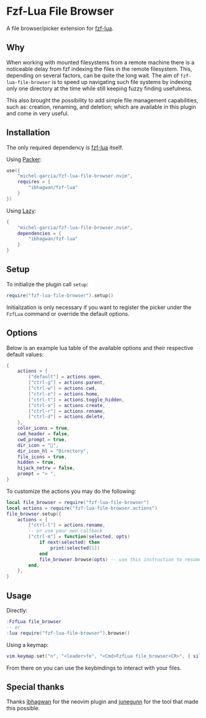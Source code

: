 # Fzf-Lua File Browser

A file browser/picker extension for [fzf-lua](https://github.com/ibhagwan/fzf-lua).

## Why

When working with mounted filesystems from a remote machine there is a noticeable delay from fzf indexing the files in the remote filesystem. This, depending on several factors, can be quite the long wait. The aim of `fzf-lua-file-browser` is to speed up navigating such file systems by indexing only one directory at the time while still keeping fuzzy finding usefulness.

This also brought the possibility to add simple file management capabilities, such as: creation, renaming, and deletion; which are available in this plugin and come in very useful.

## Installation

The only required dependency is [fzf-lua](https://github.com/ibhagwan/fzf-lua) itself.

Using [Packer](https://github.com/wbthomason/packer.nvim):

```lua
use({
    "michel-garcia/fzf-lua-file-browser.nvim",
    requires = {
        "ibhagwan/fzf-lua"
    }
})
```

Using [Lazy](https://github.com/folke/lazy.nvim):

```lua
{
    "michel-garcia/fzf-lua-file-browser.nvim",
    dependencies = {
        "ibhagwan/fzf-lua"
    }
}
```

## Setup

To initialize the plugin call `setup`:

```lua
require("fzf-lua-file-browser").setup()
```

Initialization is only necessary if you want to register the picker under the `FzfLua` command or override the default options.

## Options

Below is an example lua table of the available options and their respective default values:

```lua
{
    actions = {
        ["default"] = actions.open,
        ["ctrl-g"] = actions.parent,
        ["ctrl-w"] = actions.cwd,
        ["ctrl-e"] = actions.home,
        ["ctrl-t"] = actions.toggle_hidden,
        ["ctrl-a"] = actions.create,
        ["ctrl-r"] = actions.rename,
        ["ctrl-d"] = actions.delete,
    },
    color_icons = true,
    cwd_header = false,
    cwd_prompt = true,
    dir_icon = "󰉋",
    dir_icon_hl = "Directory",
    file_icons = true,
    hidden = true,
    hijack_netrw = false,
    prompt = "> ",
}
```

To customize the actions you may do the following:

```lua
local file_browser = require("fzf-lua-file-browser")
local actions = require("fzf-lua-file-browser.actions")
file_browser.setup({
    actions = {
        ["ctrl-l"] = actions.rename,
        -- or use your own callback
        ["ctrl-m"] = function(selected, opts)
            if next(selected) then
                print(selected[1])
            end
            file_browser.browse(opts) -- use this instruction to resume
        end,
    },
}
```

## Usage

Directly:

```lua
:FzfLua file_browser
-- or
:lua require("fzf-lua-file-browser").browse()
```

Using a keymap:

```lua
vim.keymap.set("n", "<leader>fe", "<Cmd>FzfLua file_browser<CR>", { silent = true })
```

From there on you can use the keybindings to interact with your files.

## Special thanks

Thanks [ibhagwan](https://github.com/ibhagwan) for the neovim plugin and [junegunn](https://github.com/junegunn) for the tool that made this possible.
